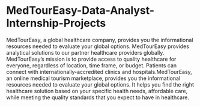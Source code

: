 # MedTourEasy-Data-Analyst-Internship-Projects
MedTourEasy, a global healthcare company, provides you the informational resources needed to evaluate your global options. MedTourEasy provides analytical solutions to our partner healthcare providers globally.
MedTourEasy’s mission is to provide access to quality healthcare for everyone, regardless of location, time frame, or budget. Patients can connect with internationally-accredited clinics and hospitals.MedTourEasy, an online medical tourism marketplace, provides you the informational resources needed to evaluate your global options. It helps you find the right healthcare solution based on your specific health needs, affordable care, while meeting the quality standards that you expect to have in healthcare.
